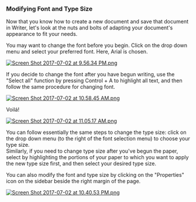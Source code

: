 
### Modifying Font and Type Size

Now that you know how to create a new document and save that document in Writer, let's look at the nuts and bolts of adapting your document's appearance to fit your needs.

You may want to change the font before you begin. Click on the drop down menu and select your preferred font. Here, Arial is chosen.

[![Screen Shot 2017-07-02 at 9.56.34 PM.png](https://s19.postimg.org/m2j04cywz/Screen_Shot_2017-07-02_at_9.56.34_PM.png)](https://postimg.org/image/emjqikb7j/)

If you decide to change the font after you have begun writing, use the "Select all" function by pressing Control + A to highlight all text, and then follow the same procedure for changing font.

[![Screen Shot 2017-07-02 at 10.58.45 AM.png](https://s19.postimg.org/obfk4nzk3/Screen_Shot_2017-07-02_at_10.58.45_AM.png)](https://postimg.org/image/c9k6aiqbj/)

Voilá!

[![Screen Shot 2017-07-02 at 11.05.17 AM.png](https://s19.postimg.org/uex4okptv/Screen_Shot_2017-07-02_at_11.05.17_AM.png)](https://postimg.org/image/4w4sbk69r/)

You can follow essentially the same steps to change the type size: click on the drop down menu (to the right of the font selection menu) to choose your type size.  
Similarly, if you need to change type size after you've begun the paper, select by highlighting the portions of your paper to which you want to apply the new type size first, and then select your desired type size.

You can also modify the font and type size by clicking on the "Properties" icon on the sidebar beside the right margin of the page.

[![Screen Shot 2017-07-02 at 10.40.53 PM.png](https://s19.postimg.org/s7aihor0j/Screen_Shot_2017-07-02_at_10.40.53_PM.png)](https://postimg.org/image/9rq1kacvz/)
